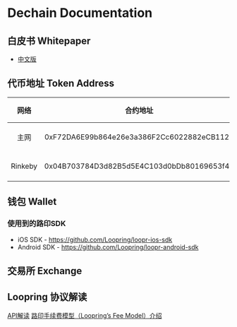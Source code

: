 # Dechain Documentation
## 白皮书 Whitepaper
* [中文版](/whitepaper/DEC-whitepaper-zh.pdf)

## 代币地址 Token Address

网络|合约地址|Etherscan链接
:---:|:---:|:---
|主网|0xF72DA6E99b864e26e3a386F2Cc6022882eCB1125|[Decentralized Ecosystem Token](https://etherscan.io/token/0xf72da6e99b864e26e3a386f2cc6022882ecb1125)|
|Rinkeby|0x04B703784D3d82B5d5E4C103d0bDb80169653f48|[Decentralized Ecosystem Token](https://rinkeby.etherscan.io/address/0x04B703784D3d82B5d5E4C103d0bDb80169653f48)|

## 钱包 Wallet

### 使用到的路印SDK
- iOS SDK - https://github.com/Loopring/loopr-ios-sdk
- Android SDK - https://github.com/Loopring/loopr-android-sdk

## 交易所 Exchange

## Loopring 协议解读
[API解读](/loopring/api.md)
[路印手续费模型（Loopring’s Fee Model）介绍](/loopring/loopring_fee_model.md)
